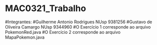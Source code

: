 # MAC0321_Trabalho
#Integrantes:
#Guilherme Antonio Rodrigues   NUsp 9381256
#Gustavo de Oliveira Camargo   NUsp 9344960
#O Exercício 1 corresponde ao arquivo PokemonRed.java
#O Exercício 2 corresponde ao arquivo MapaPokemon.java
